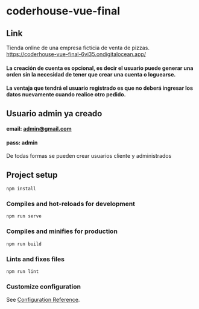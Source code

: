 # coderhouse-vue-final

## Link

Tienda online de una empresa ficticia de venta de pizzas.  https://coderhouse-vue-final-6vi35.ondigitalocean.app/

#### La creación de cuenta es opcional, es decir el usuario puede generar una orden sin la necesidad de tener que crear una cuenta o loguearse.
#### La ventaja que tendrá el usuario registrado es que no deberá ingresar los datos nuevamente cuando realice otro pedido.

## Usuario admin ya creado

#### email: admin@gmail.com
#### pass: admin

De todas formas se pueden crear usuarios cliente y administrados


## Project setup
```
npm install
```

### Compiles and hot-reloads for development
```
npm run serve
```

### Compiles and minifies for production
```
npm run build
```

### Lints and fixes files
```
npm run lint
```

### Customize configuration
See [Configuration Reference](https://cli.vuejs.org/config/).

